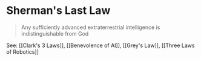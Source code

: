 # Sherman's Last Law
> Any sufficiently advanced extraterrestrial intelligence is indistinguishable from God

See: [[Clark's 3 Laws]], [[Benevolence of AI]], [[Grey's Law]], [[Three Laws of Robotics]]